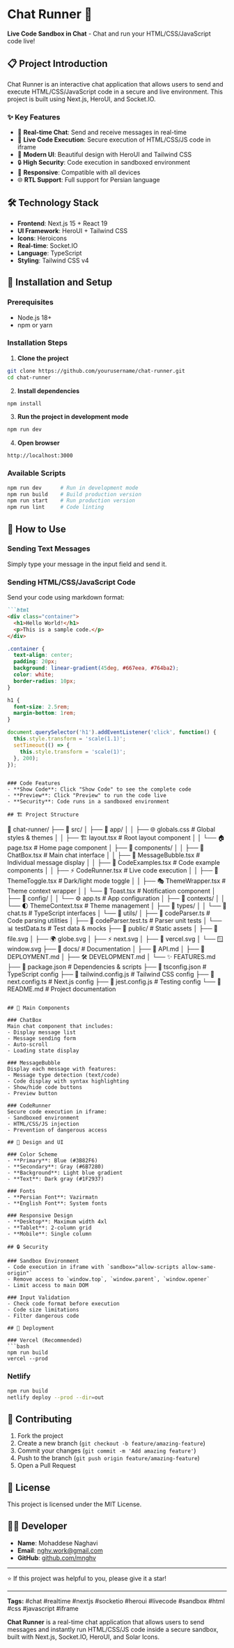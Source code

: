 # Chat Runner 🚀

**Live Code Sandbox in Chat** - Chat and run your HTML/CSS/JavaScript code live!

## 📋 Project Introduction

Chat Runner is an interactive chat application that allows users to send and execute HTML/CSS/JavaScript code in a secure and live environment. This project is built using Next.js, HeroUI, and Socket.IO.

### ✨ Key Features

- 💬 **Real-time Chat**: Send and receive messages in real-time
- 🔧 **Live Code Execution**: Secure execution of HTML/CSS/JS code in iframe
- 🎨 **Modern UI**: Beautiful design with HeroUI and Tailwind CSS
- 🔒 **High Security**: Code execution in sandboxed environment
- 📱 **Responsive**: Compatible with all devices
- 🌐 **RTL Support**: Full support for Persian language

## 🛠️ Technology Stack

- **Frontend**: Next.js 15 + React 19
- **UI Framework**: HeroUI + Tailwind CSS
- **Icons**: Heroicons
- **Real-time**: Socket.IO
- **Language**: TypeScript
- **Styling**: Tailwind CSS v4

## 🚀 Installation and Setup

### Prerequisites

- Node.js 18+ 
- npm or yarn

### Installation Steps

1. **Clone the project**
```bash
git clone https://github.com/yourusername/chat-runner.git
cd chat-runner
```

2. **Install dependencies**
```bash
npm install
```

3. **Run the project in development mode**
```bash
npm run dev
```

4. **Open browser**
```
http://localhost:3000
```

### Available Scripts

```bash
npm run dev      # Run in development mode
npm run build    # Build production version
npm run start    # Run production version
npm run lint     # Code linting
```

## 📖 How to Use

### Sending Text Messages
Simply type your message in the input field and send it.

### Sending HTML/CSS/JavaScript Code
Send your code using markdown format:

```markdown
```html
<div class="container">
  <h1>Hello World!</h1>
  <p>This is a sample code.</p>
</div>
```

```css
.container {
  text-align: center;
  padding: 20px;
  background: linear-gradient(45deg, #667eea, #764ba2);
  color: white;
  border-radius: 10px;
}

h1 {
  font-size: 2.5rem;
  margin-bottom: 1rem;
}
```

```javascript
document.querySelector('h1').addEventListener('click', function() {
  this.style.transform = 'scale(1.1)';
  setTimeout(() => {
    this.style.transform = 'scale(1)';
  }, 200);
});
```
```

### Code Features
- **Show Code**: Click "Show Code" to see the complete code
- **Preview**: Click "Preview" to run the code live
- **Security**: Code runs in a sandboxed environment

## 🏗️ Project Structure

```
📁 chat-runner/
├── 📁 src/
│   ├── 📁 app/
│   │   ├── 🌐 globals.css          # Global styles & themes
│   │   ├── 🏗️ layout.tsx           # Root layout component
│   │   └── 🏠 page.tsx             # Home page component
│   ├── 📁 components/
│   │   ├── 💬 ChatBox.tsx          # Main chat interface
│   │   ├── 💭 MessageBubble.tsx    # Individual message display
│   │   ├── 🎨 CodeExamples.tsx     # Code example components
│   │   ├── ⚡ CodeRunner.tsx       # Live code execution
│   │   ├── 🌙 ThemeToggle.tsx      # Dark/light mode toggle
│   │   ├── 🎭 ThemeWrapper.tsx     # Theme context wrapper
│   │   └── 🔔 Toast.tsx            # Notification component
│   ├── 📁 config/
│   │   └── ⚙️ app.ts               # App configuration
│   ├── 📁 contexts/
│   │   └── 🌓 ThemeContext.tsx     # Theme management
│   ├── 📁 types/
│   │   └── 💬 chat.ts              # TypeScript interfaces
│   └── 📁 utils/
│       ├── 🔧 codeParser.ts        # Code parsing utilities
│       ├── 🧪 codeParser.test.ts   # Parser unit tests
│       └── 📊 testData.ts          # Test data & mocks
├── 📁 public/                     # Static assets
│   ├── 🎨 file.svg
│   ├── 🌍 globe.svg
│   ├── ⚡ next.svg
│   ├── 🚀 vercel.svg
│   └── 🪟 window.svg
├── 📁 docs/                       # Documentation
│   ├── 📖 API.md
│   ├── 🚀 DEPLOYMENT.md
│   ├── 🛠️ DEVELOPMENT.md
│   └── ✨ FEATURES.md
├── 📄 package.json               # Dependencies & scripts
├── 📄 tsconfig.json              # TypeScript config
├── 📄 tailwind.config.js         # Tailwind CSS config
├── 📄 next.config.ts             # Next.js config
├── 📄 jest.config.js             # Testing config
└── 📖 README.md                  # Project documentation
```

## 🔧 Main Components

### ChatBox
Main chat component that includes:
- Display message list
- Message sending form
- Auto-scroll
- Loading state display

### MessageBubble
Display each message with features:
- Message type detection (text/code)
- Code display with syntax highlighting
- Show/hide code buttons
- Preview button

### CodeRunner
Secure code execution in iframe:
- Sandboxed environment
- HTML/CSS/JS injection
- Prevention of dangerous access

## 🎨 Design and UI

### Color Scheme
- **Primary**: Blue (#3B82F6)
- **Secondary**: Gray (#6B7280)
- **Background**: Light blue gradient
- **Text**: Dark gray (#1F2937)

### Fonts
- **Persian Font**: Vazirmatn
- **English Font**: System fonts

### Responsive Design
- **Desktop**: Maximum width 4xl
- **Tablet**: 2-column grid
- **Mobile**: Single column

## 🔒 Security

### Sandbox Environment
- Code execution in iframe with `sandbox="allow-scripts allow-same-origin"`
- Remove access to `window.top`, `window.parent`, `window.opener`
- Limit access to main DOM

### Input Validation
- Check code format before execution
- Code size limitations
- Filter dangerous code

## 🚀 Deployment

### Vercel (Recommended)
```bash
npm run build
vercel --prod
```

### Netlify
```bash
npm run build
netlify deploy --prod --dir=out
```

## 🤝 Contributing

1. Fork the project
2. Create a new branch (`git checkout -b feature/amazing-feature`)
3. Commit your changes (`git commit -m 'Add amazing feature'`)
4. Push to the branch (`git push origin feature/amazing-feature`)
5. Open a Pull Request

## 📝 License

This project is licensed under the MIT License.

## 👨‍💻 Developer

- **Name**: Mohaddese Naghavi
- **Email**: nghv.work@gmail.com
- **GitHub**: [github.com/mnghv](https://github.com/mnghv)

---

⭐ If this project was helpful to you, please give it a star!

---

**Tags:** #chat #realtime #nextjs #socketio #heroui #livecode #sandbox #html #css #javascript #iframe

**Chat Runner** is a real-time chat application that allows users to send messages and instantly run HTML/CSS/JS code inside a secure sandbox, built with Next.js, Socket.IO, HeroUI, and Solar Icons.
